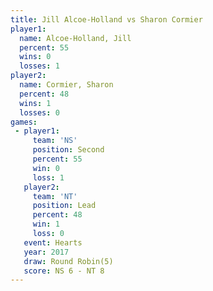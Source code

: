 ```yaml
---
title: Jill Alcoe-Holland vs Sharon Cormier
player1:                   
  name: Alcoe-Holland, Jill
  percent: 55              
  wins: 0                  
  losses: 1                
player2:                   
  name: Cormier, Sharon    
  percent: 48              
  wins: 1                  
  losses: 0                
games:
 - player1:          
     team: 'NS'      
     position: Second
     percent: 55     
     win: 0          
     loss: 1         
   player2:        
     team: 'NT'    
     position: Lead
     percent: 48   
     win: 1        
     loss: 0       
   event: Hearts       
   year: 2017          
   draw: Round Robin(5)
   score: NS 6 - NT 8  
---
```

